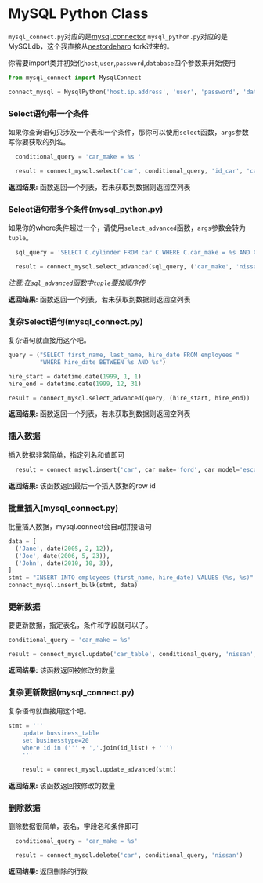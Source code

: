 MySQL Python Class
===========

`mysql_connect.py`对应的是[mysql.connector](https://dev.mysql.com/doc/connector-python/en/)
`mysql_python.py`对应的是MySQLdb，这个我直接从[nestordeharo](https://github.com/nestordeharo/mysql-python-class) fork过来的。

你需要import类并初始化`host`,`user`,`password`,`database`四个参数来开始使用

```python
from mysql_connect import MysqlConnect

connect_mysql = MysqlPython('host.ip.address', 'user', 'password', 'database')
```

### Select语句带一个条件

如果你查询语句只涉及一个表和一个条件，那你可以使用`select`函数，`args`参数写你要获取的列名。

```python
  conditional_query = 'car_make = %s '

  result = connect_mysql.select('car', conditional_query, 'id_car', 'car_text', car_make='nissan')
```

**返回结果:** 函数返回一个列表，若未获取到数据则返回空列表

### Select语句带多个条件(mysql_python.py)

如果你的where条件超过一个，请使用`select_advanced`函数，`args`参数会转为`tuple`。

```Python
  sql_query = 'SELECT C.cylinder FROM car C WHERE C.car_make = %s AND C.car_model = %s'

  result = connect_mysql.select_advanced(sql_query, ('car_make', 'nissan'),('car_model','altima'))
```

_注意:在`sql_advanced`函数中`tuple`要按顺序传_

**返回结果:** 函数返回一个列表，若未获取到数据则返回空列表

### 复杂Select语句(mysql_connect.py)

复杂语句就直接用这个吧。

```Python
query = ("SELECT first_name, last_name, hire_date FROM employees "
         "WHERE hire_date BETWEEN %s AND %s")

hire_start = datetime.date(1999, 1, 1)
hire_end = datetime.date(1999, 12, 31)

result = connect_mysql.select_advanced(query, (hire_start, hire_end))
```

**返回结果:** 函数返回一个列表，若未获取到数据则返回空列表

### 插入数据

插入数据非常简单，指定列名和值即可

```Python
  result = connect_msyql.insert('car', car_make='ford', car_model='escort', car_year='2005')
```

**返回结果:** 该函数返回最后一个插入数据的row id

### 批量插入(mysql_connect.py)

批量插入数据，mysql.connect会自动拼接语句

```Python
data = [
  ('Jane', date(2005, 2, 12)),
  ('Joe', date(2006, 5, 23)),
  ('John', date(2010, 10, 3)),
]
stmt = "INSERT INTO employees (first_name, hire_date) VALUES (%s, %s)"
connect_mysql.insert_bulk(stmt, data)
```

### 更新数据

要更新数据，指定表名，条件和字段就可以了。

```Python
conditional_query = 'car_make = %s'

result = connect_mysql.update('car_table', conditional_query, 'nissan', car_model='escort', car_year='2005')
```

**返回结果:** 该函数返回被修改的数量

### 复杂更新数据(mysql_connect.py)

复杂语句就直接用这个吧。

```Python
stmt = '''
    update bussiness_table
    set businesstype=20 
    where id in (''' + ','.join(id_list) + ''')
    '''

    result = connect_mysql.update_advanced(stmt)
```

**返回结果:** 该函数返回被修改的数量

### 删除数据

删除数据很简单，表名，字段名和条件即可

```Python
  conditional_query = 'car_make = %s'

  result = connect_mysql.delete('car', conditional_query, 'nissan')
```

**返回结果:** 返回删除的行数

